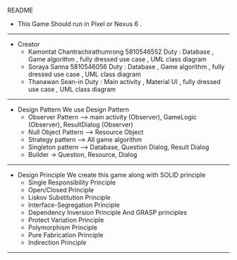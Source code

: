 README
 - This Game Should run in Pixel or Nexus 6 .
----------------------------------------------------------------------------------------
* Creator
  - Kamontat Chantrachirathumrong 5810546552
    Duty : Database ,  Game algorithm , fully dressed use case , UML class diagram
  - Soraya Sanna 5810546056
  Duty : Database ,  Game algorithm , fully dressed use case , UML class diagram
  - Thanawan Sean-in
    Duty : Main activity , Material UI , fully dressed use case , UML class diagram
---------------------------------------------------------------------------------------
* Design Pattern
      We use Design Pattern
  - Observer Pattern —> main activity (Observer), GameLogic (Observer), ResultDialog (Observer)
  - Null Object Pattern —> Resource Object
  - Strategy pattern —> All game algorithm
  - Singleton pattern —> Database, Question Dialog, Result Dialog
  - Builder -> Question, Resource, Dialog
----------------------------------------------------------------------------------------
* Design Principle
      We create this game along with
        SOLID principle
  - Single Responsibility Principle
  - Open/Closed Principle
  - Liskov Substitution Principle
  - Interface-Segregation Principle
  - Dependency Inversion Principle
     And GRASP principles
  - Protect Variation Principle
  - Polymorphism Principle
  - Pure Fabrication Principle
  - Indirection Principle
----------------------------------------------------------------------------------------
